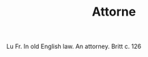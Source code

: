 ---
title: Attorne
letter: A
permalink: "/definitions/attorne.html"
body: Lu Fr. In old English law. An attorney. Britt c. 126
published_at: '2018-07-07'
source: Black's Law Dictionary
layout: post
---